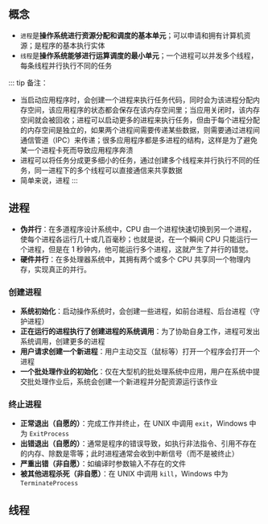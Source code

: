 ## 概念

+ `进程`是**操作系统进行资源分配和调度的基本单元**；可以申请和拥有计算机资源；是程序的基本执行实体
+ `线程`是**操作系统能够进行运算调度的最小单元**；一个进程可以并发多个线程，每条线程并行执行不同的任务


::: tip 备注：
+ 当启动应用程序时，会创建一个进程来执行任务代码，同时会为该进程分配内存空间，该应用程序的状态都会保存在该内存空间里；当应用关闭时，该内存空间就会被回收；进程可以启动更多的进程来执行任务，但由于每个进程分配的内存空间是独立的，如果两个进程间需要传递某些数据，则需要通过进程间通信管道（IPC）来传递；很多应用程序都是多进程的结构，这样是为了避免某一个进程卡死而导致应用程序奔溃
+ 进程可以将任务分成更多细小的任务，通过创建多个线程来并行执行不同的任务，同一进程下的多个线程可以直接通信来共享数据
+ 简单来说，进程
:::


## 进程

+ **伪并行**：在多道程序设计系统中，CPU 由一个进程快速切换到另一个进程，使每个进程各运行几十或几百毫秒；也就是说，在一个瞬间 CPU 只能运行一个进程，但是在 1 秒钟内，他可能运行多个进程，这就产生了并行的错觉。
+ **硬件并行**：在多处理器系统中，其拥有两个或多个 CPU 共享同一个物理内存，实现真正的并行。


### 创建进程

+ **系统初始化**：启动操作系统时，会创建一些进程，如前台进程、后台进程（守护进程）
+ **正在运行的进程执行了创建进程的系统调用**：为了协助自身工作，进程可发出系统调用，创建更多的进程
+ **用户请求创建一个新进程**：用户主动交互（鼠标等）打开一个程序会打开一个进程
+ **一个批处理作业的初始化**：仅在大型机的批处理系统中应用，用户在系统中提交批处理作业后，系统会创建一个新进程并分配资源运行该作业


### 终止进程

+ **正常退出（自愿的）**：完成工作并终止，在 UNIX 中调用 `exit`，Windows 中为 `ExitProcess`
+ **出错退出（自愿的）**：通常是程序的错误导致，如执行非法指令、引用不存在的内存、除数是零等；此时进程通常会收到中断信号（而不是被终止）
+ **严重出错（非自愿）**：如编译时参数输入不存在的文件
+ **被其他进程杀死（非自愿）**：在 UNIX 中调用 `kill`，Windows 中为 `TerminateProcess`



## 线程